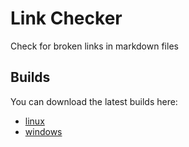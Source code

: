 # Link Checker

Check for broken links in markdown files

## Builds

You can download the latest builds here:

- [linux](https://gitlab.com/becheran/link-checker/-/jobs/artifacts/master/raw/target/release/cliq?job=build_linux_job)
- [windows](https://gitlab.com/becheran/link-checker/-/jobs/artifacts/master/raw/target/x86_64-pc-windows-gnu/release/cliq.exe?job=build_windows_job)